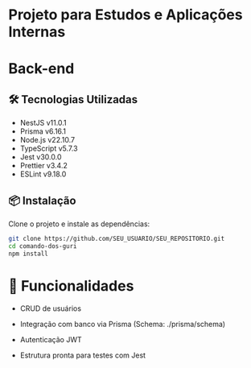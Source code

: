 # Projeto para Estudos e Aplicações Internas

# Back-end

## 🛠️ Tecnologias Utilizadas

- NestJS v11.0.1
- Prisma v6.16.1
- Node.js v22.10.7
- TypeScript v5.7.3
- Jest v30.0.0
- Prettier v3.4.2
- ESLint v9.18.0

## 📦 Instalação

Clone o projeto e instale as dependências:

```bash
git clone https://github.com/SEU_USUARIO/SEU_REPOSITORIO.git
cd comando-dos-guri
npm install
```

# 🚀 Funcionalidades

- CRUD de usuários

- Integração com banco via Prisma (Schema: ./prisma/schema)

- Autenticação JWT

- Estrutura pronta para testes com Jest
